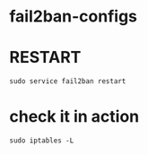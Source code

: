 fail2ban-configs
================
# RESTART  
`sudo service fail2ban restart`  

# check it in action  
`sudo iptables -L`  
